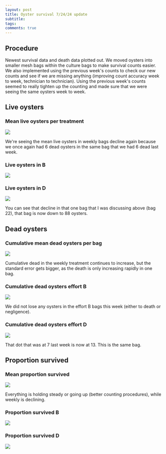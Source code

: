 ```yaml
---
layout: post
title: Oyster survival 7/24/24 update
subtitle:
tags:
comments: true
---
```

## Procedure

Newest survival data and death data plotted out. We moved oysters into smaller mesh bags within the culture bags to make survival counts easier. We also implemented using the previous week's counts to check our new counts and see if we are missing anything (improving count accuracy week to week, technician to technician). Using the previous week's counts seemed to really tighten up the counting and made sure that we were seeing the same oysters week to week. 

## Live oysters

### Mean live oysters per treatment

![](/post_images/20240724/meanlive.JPG)

We're seeing the mean live oysters in weekly bags decline again because we once again had 6 dead oysters in the same bag that we had 6 dead last week.

### Live oysters in B

![](/post_images/20240724/live_B.JPG)

### Live oysters in D

![](/post_images/20240724/live_D.JPG)

You can see that decline in that one bag that I was discussing above (bag 22), that bag is now down to 88 oysters.

## Dead oysters

### Cumulative mean dead oysters per bag

![](/post_images/20240724/cumdead_mean.JPG)

Cumulative dead in the weekly treatment continues to increase, but the standard error gets bigger, as the death is only increasing rapidly in one bag.

### Cumulative dead oysters effort B

![](/post_images/20240724/cumdead_B.JPG)

We did not lose any oysters in the effort B bags this week (either to death or negligence).

### Cumulative dead oysters effort D

![](/post_images/20240724/cumdead_D.JPG)

That dot that was at 7 last week is now at 13. This is the same bag.

## Proportion survived

### Mean proportion survived

![](/post_images/20240724/propsurv_mean.JPG)

Everything is holding steady or going up (better counting procedures), while weekly is declining.

### Proportion survived B

![](/post_images/20240724/propsurv_B.JPG)

### Proportion survived D

![](/post_images/20240724/propsurv_D.JPG)
